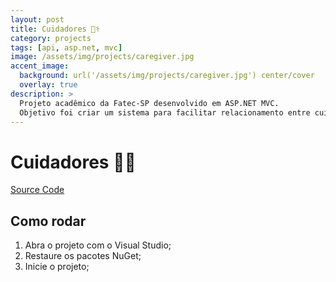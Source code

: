 ```yaml
---
layout: post
title: Cuidadores 👩‍⚕️
category: projects
tags: [api, asp.net, mvc]
image: /assets/img/projects/caregiver.jpg
accent_image: 
  background: url('/assets/img/projects/caregiver.jpg') center/cover
  overlay: true
description: >
  Projeto acadêmico da Fatec-SP desenvolvido em ASP.NET MVC.
  Objetivo foi criar um sistema para facilitar relacionamento entre cuidadores e pacientes.
---
```


# Cuidadores 👩‍⚕️

[Source Code](https://github.com/luigihenrick/dotnet-cuidadores)

## Como rodar

1. Abra o projeto com o Visual Studio;
2. Restaure os pacotes NuGet;
3. Inicie o projeto;
